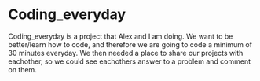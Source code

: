 # Coding_everyday
Coding_everyday is a project that Alex and I am doing.
We want to be better/learn how to code, and therefore we are going to code a minimum of 30 minutes everyday.
We then needed a place to share our projects with eachother, so we could see eachothers answer to a problem and comment on them.
